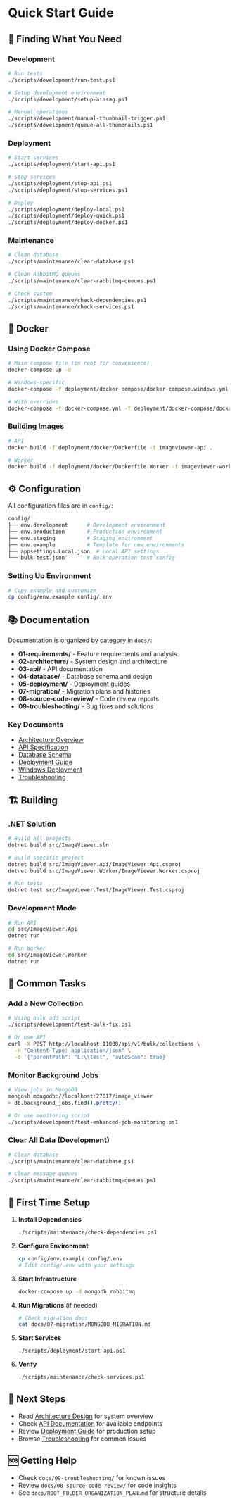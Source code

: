 # Quick Start Guide

## 📁 Finding What You Need

### Development
```bash
# Run tests
./scripts/development/run-test.ps1

# Setup development environment
./scripts/development/setup-aiasag.ps1

# Manual operations
./scripts/development/manual-thumbnail-trigger.ps1
./scripts/development/queue-all-thumbnails.ps1
```

### Deployment
```bash
# Start services
./scripts/deployment/start-api.ps1

# Stop services
./scripts/deployment/stop-api.ps1
./scripts/deployment/stop-services.ps1

# Deploy
./scripts/deployment/deploy-local.ps1
./scripts/deployment/deploy-quick.ps1
./scripts/deployment/deploy-docker.ps1
```

### Maintenance
```bash
# Clean database
./scripts/maintenance/clear-database.ps1

# Clean RabbitMQ queues
./scripts/maintenance/clear-rabbitmq-queues.ps1

# Check system
./scripts/maintenance/check-dependencies.ps1
./scripts/maintenance/check-services.ps1
```

## 🐳 Docker

### Using Docker Compose
```bash
# Main compose file (in root for convenience)
docker-compose up -d

# Windows-specific
docker-compose -f deployment/docker-compose/docker-compose.windows.yml up -d

# With overrides
docker-compose -f docker-compose.yml -f deployment/docker-compose/docker-compose.override.yml up -d
```

### Building Images
```bash
# API
docker build -f deployment/docker/Dockerfile -t imageviewer-api .

# Worker
docker build -f deployment/docker/Dockerfile.Worker -t imageviewer-worker .
```

## ⚙️ Configuration

All configuration files are in `config/`:

```bash
config/
├── env.development      # Development environment
├── env.production       # Production environment
├── env.staging          # Staging environment
├── env.example          # Template for new environments
├── appsettings.Local.json  # Local API settings
└── bulk-test.json       # Bulk operation test config
```

### Setting Up Environment
```bash
# Copy example and customize
cp config/env.example config/.env
```

## 📚 Documentation

Documentation is organized by category in `docs/`:

- **01-requirements/** - Feature requirements and analysis
- **02-architecture/** - System design and architecture
- **03-api/** - API documentation
- **04-database/** - Database schema and design
- **05-deployment/** - Deployment guides
- **07-migration/** - Migration plans and histories
- **08-source-code-review/** - Code review reports
- **09-troubleshooting/** - Bug fixes and solutions

### Key Documents
- [Architecture Overview](docs/02-architecture/ARCHITECTURE_DESIGN.md)
- [API Specification](docs/03-api/API_SPECIFICATION.md)
- [Database Schema](docs/04-database/DATABASE_SCHEMA.md)
- [Deployment Guide](docs/05-deployment/DEPLOY_README.md)
- [Windows Deployment](docs/05-deployment/README-Windows-Deployment.md)
- [Troubleshooting](docs/09-troubleshooting/BUGS_FOUND_AND_FIXED.md)

## 🏗️ Building

### .NET Solution
```bash
# Build all projects
dotnet build src/ImageViewer.sln

# Build specific project
dotnet build src/ImageViewer.Api/ImageViewer.Api.csproj
dotnet build src/ImageViewer.Worker/ImageViewer.Worker.csproj

# Run tests
dotnet test src/ImageViewer.Test/ImageViewer.Test.csproj
```

### Development Mode
```bash
# Run API
cd src/ImageViewer.Api
dotnet run

# Run Worker
cd src/ImageViewer.Worker
dotnet run
```

## 🔧 Common Tasks

### Add a New Collection
```bash
# Using bulk add script
./scripts/development/test-bulk-fix.ps1

# Or use API
curl -X POST http://localhost:11000/api/v1/bulk/collections \
  -H "Content-Type: application/json" \
  -d '{"parentPath": "L:\\test", "autoScan": true}'
```

### Monitor Background Jobs
```bash
# View jobs in MongoDB
mongosh mongodb://localhost:27017/image_viewer
> db.background_jobs.find().pretty()

# Or use monitoring script
./scripts/development/test-enhanced-job-monitoring.ps1
```

### Clear All Data (Development)
```bash
# Clear database
./scripts/maintenance/clear-database.ps1

# Clear message queues
./scripts/maintenance/clear-rabbitmq-queues.ps1
```

## 🚀 First Time Setup

1. **Install Dependencies**
   ```bash
   ./scripts/maintenance/check-dependencies.ps1
   ```

2. **Configure Environment**
   ```bash
   cp config/env.example config/.env
   # Edit config/.env with your settings
   ```

3. **Start Infrastructure**
   ```bash
   docker-compose up -d mongodb rabbitmq
   ```

4. **Run Migrations** (if needed)
   ```bash
   # Check migration docs
   cat docs/07-migration/MONGODB_MIGRATION.md
   ```

5. **Start Services**
   ```bash
   ./scripts/deployment/start-api.ps1
   ```

6. **Verify**
   ```bash
   ./scripts/maintenance/check-services.ps1
   ```

## 📖 Next Steps

- Read [Architecture Design](docs/02-architecture/ARCHITECTURE_DESIGN.md) for system overview
- Check [API Documentation](docs/03-api/API_SPECIFICATION.md) for available endpoints
- Review [Deployment Guide](docs/05-deployment/DEPLOY_README.md) for production setup
- Browse [Troubleshooting](docs/09-troubleshooting/) for common issues

## 🆘 Getting Help

- Check `docs/09-troubleshooting/` for known issues
- Review `docs/08-source-code-review/` for code insights
- See `docs/ROOT_FOLDER_ORGANIZATION_PLAN.md` for structure details

